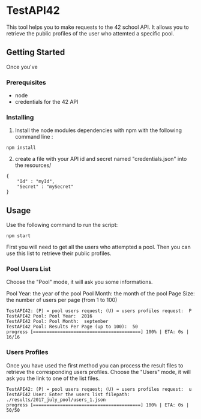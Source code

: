 # TestAPI42

This tool helps you to make requests to the 42 school API.
It allows you to retrieve the public profiles of the user who attemted a specific pool.

## Getting Started

Once you've 

### Prerequisites

- node
- credentials for the 42 API

### Installing

1. Install the node modules dependencies with npm with the following command line :

```
npm install
```

2. create a file with your API id and secret named "credentials.json" into the resources/

```
{
	"Id" : "myId",
	"Secret" : "mySecret"
}
```

## Usage

Use the following command to run the script:

```
npm start
```

First you will need to get all the users who attempted a pool. Then you can use this list to retrieve their public profiles.

### Pool Users List

Choose the "Pool" mode, it will ask you some informations.

Pool Year: the year of the pool
Pool Month: the month of the pool
Page Size: the number of users per page (from 1 to 100)

```
TestAPI42: (P) = pool users request; (U) = users profiles request:  P
TestAPI42 Pool: Pool Year:  2016
TestAPI42 Pool: Pool Month:  september
TestAPI42 Pool: Results Per Page (up to 100):  50
progress [========================================] 100% | ETA: 0s | 16/16
```

### Users Profiles

Once you have used the first method you can process the result files to retrieve the corresponding users profiles.
Choose the "Users" mode, it will ask you the link to one of the list files.

```
TestAPI42: (P) = pool users request; (U) = users profiles request:  u
TestAPI42 User: Enter the users list filepath:  ./results/2017_july_pool/users_1.json
progress [========================================] 100% | ETA: 0s | 50/50
```
